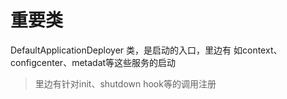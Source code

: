 # 重要类

DefaultApplicationDeployer 类，是启动的入口，里边有 如context、configcenter、metadat等这些服务的启动

> 里边有针对init、shutdown hook等的调用注册



